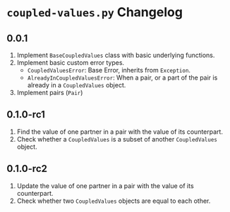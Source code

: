 # `coupled-values.py` Changelog

## 0.0.1

1. Implement `BaseCoupledValues` class with basic underlying functions.
2. Implement basic custom error types.
    - `CoupledValuesError`: Base Error, inherits from `Exception`.
    - `AlreadyInCoupledValuesError`: When a pair, or a part of the pair is
        already in a `CoupledValues` object.
3. Implement pairs (`Pair`)

## 0.1.0-rc1

1. Find the value of one partner in a pair with the value of its counterpart.
2. Check whether a `CoupledValues` is a subset of another `CoupledValues`
    object.

## 0.1.0-rc2

1. Update the value of one partner in a pair with the value of its counterpart.
2. Check whether two `CoupledValues` objects are equal to each other.
